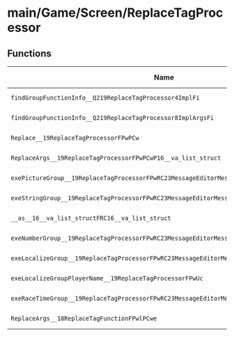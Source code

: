 # main/Game/Screen/ReplaceTagProcessor

## Functions

| Name | Address | Match % |
|------|---------|---------|
| `findGroupFunctionInfo__Q219ReplaceTagProcessor4ImplFi` | `0x8037D3C0` | :x: (0.0%) |
| `findGroupFunctionInfo__Q219ReplaceTagProcessor8ImplArgsFi` | `0x8037D3F8` | :x: (0.0%) |
| `Replace__19ReplaceTagProcessorFPwPCw` | `0x8037D430` | :x: (0.0%) |
| `ReplaceArgs__19ReplaceTagProcessorFPwPCwP16__va_list_struct` | `0x8037D550` | :x: (0.0%) |
| `exePictureGroup__19ReplaceTagProcessorFPwRC23MessageEditorMessageTag` | `0x8037D678` | :x: (0.0%) |
| `exeStringGroup__19ReplaceTagProcessorFPwRC23MessageEditorMessageTagP16__va_list_struct` | `0x8037D738` | :x: (0.0%) |
| `__as__16__va_list_structFRC16__va_list_struct` | `0x8037D7C8` | :x: (0.0%) |
| `exeNumberGroup__19ReplaceTagProcessorFPwRC23MessageEditorMessageTagP16__va_list_struct` | `0x8037D7FC` | :x: (0.0%) |
| `exeLocalizeGroup__19ReplaceTagProcessorFPwRC23MessageEditorMessageTag` | `0x8037D950` | :x: (0.0%) |
| `exeLocalizeGroupPlayerName__19ReplaceTagProcessorFPwUc` | `0x8037D9B0` | :x: (0.0%) |
| `exeRaceTimeGroup__19ReplaceTagProcessorFPwRC23MessageEditorMessageTag` | `0x8037DA54` | :x: (0.0%) |
| `ReplaceArgs__18ReplaceTagFunctionFPwlPCwe` | `0x8037DA90` | :x: (0.0%) |